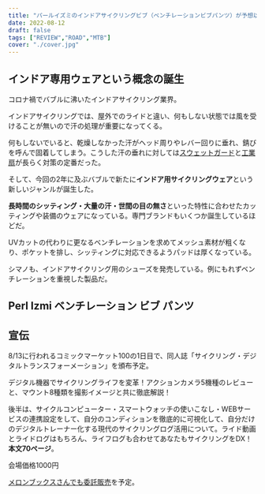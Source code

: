 ```yaml
---
title: "パールイズミのインドアサイクリングビブ（ベンチレーションビブパンツ）が予想以上に良かった"
date: 2022-08-12
draft: false
tags: ["REVIEW","ROAD","MTB"]
cover: "./cover.jpg"
---
```


## インドア専用ウェアという概念の誕生

コロナ禍でバブルに沸いたインドアサイクリング業界。

インドアサイクリングでは、屋外でのライドと違い、何もしない状態では風を受けることが無いので汗の処理が重要になってくる。

何もしないでいると、乾燥しなかった汗がヘッド周りやレバー回りに垂れ、錆びを呼んで固着してしまう。こうした汗の垂れに対しては[スウェットガード](https://amzn.to/3zAHncW)と[工業扇](https://amzn.to/3Q6hg4t)が長らく対策の定番だった。

そして、今回の2年に及ぶバブルで新たに**インドア用サイクリングウェア**という新しいジャンルが誕生した。

**長時間のシッティング・大量の汗・世間の目の無さ**といった特性に合わせたカッティングや装備のウェアになっている。専門ブランドもいくつか誕生しているほどだ。

<LinkBox url="https://idoindoor.com/" />

UVカットの代わりに更なるベンチレーションを求めてメッシュ素材が粗くなり、ポケットを排し、シッティングに対応できるようパッドは厚くなっている。

シマノも、インドアサイクリング用のシューズを発売している。例にもれずベンチレーションを重視した製品だ。

<LinkBox url="https://shop-jp.shimano.com/item-detail/950910" />

## Perl Izmi ベンチレーション ビブ パンツ



<LinkBox url="https://www.amazon.co.jp/dp/B099Z31JKL/" isAmazonLink />



## 宣伝

8/13に行われるコミックマーケット100の1日目で、同人誌「サイクリング・デジタルトランスフォーメーション」を頒布予定。

<LinkBox url="https://www.gensobunya.net/c100/" />

デジタル機器でサイクリングライフを変革！アクションカメラ5機種のレビューと、マウント8種類を撮影イメージと共に徹底解説！

後半は、サイクルコンピューター・スマートウォッチの使いこなし・WEBサービスの連携設定をして、自分のコンディションを徹底的に可視化して、自分だけのデジタルトレーナー化する現代のサイクリングログ活用について。ライド動画とライドログはもちろん、ライフログも合わせてあなたもサイクリングをDX！\
**本文70ページ**。

会場価格1000円

[メロンブックスさんでも委託販売](https://www.melonbooks.co.jp/detail/detail.php?product_id=1579831)を予定。
